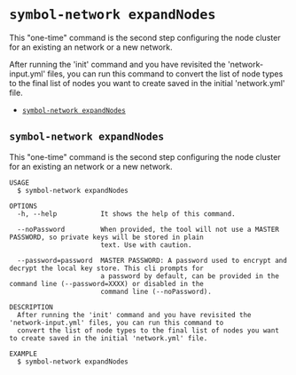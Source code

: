 `symbol-network expandNodes`
============================

This "one-time" command is the second step configuring the node cluster for an existing an network or a new network.

After running the 'init' command and you have revisited the 'network-input.yml' files, you can run this command to convert the list of node types to the final list of nodes you want to create saved in the initial 'network.yml' file.

* [`symbol-network expandNodes`](#symbol-network-expandnodes)

## `symbol-network expandNodes`

This "one-time" command is the second step configuring the node cluster for an existing an network or a new network.

```
USAGE
  $ symbol-network expandNodes

OPTIONS
  -h, --help           It shows the help of this command.

  --noPassword         When provided, the tool will not use a MASTER PASSWORD, so private keys will be stored in plain
                       text. Use with caution.

  --password=password  MASTER PASSWORD: A password used to encrypt and decrypt the local key store. This cli prompts for
                       a password by default, can be provided in the command line (--password=XXXX) or disabled in the
                       command line (--noPassword).

DESCRIPTION
  After running the 'init' command and you have revisited the 'network-input.yml' files, you can run this command to 
  convert the list of node types to the final list of nodes you want to create saved in the initial 'network.yml' file.

EXAMPLE
  $ symbol-network expandNodes
```
